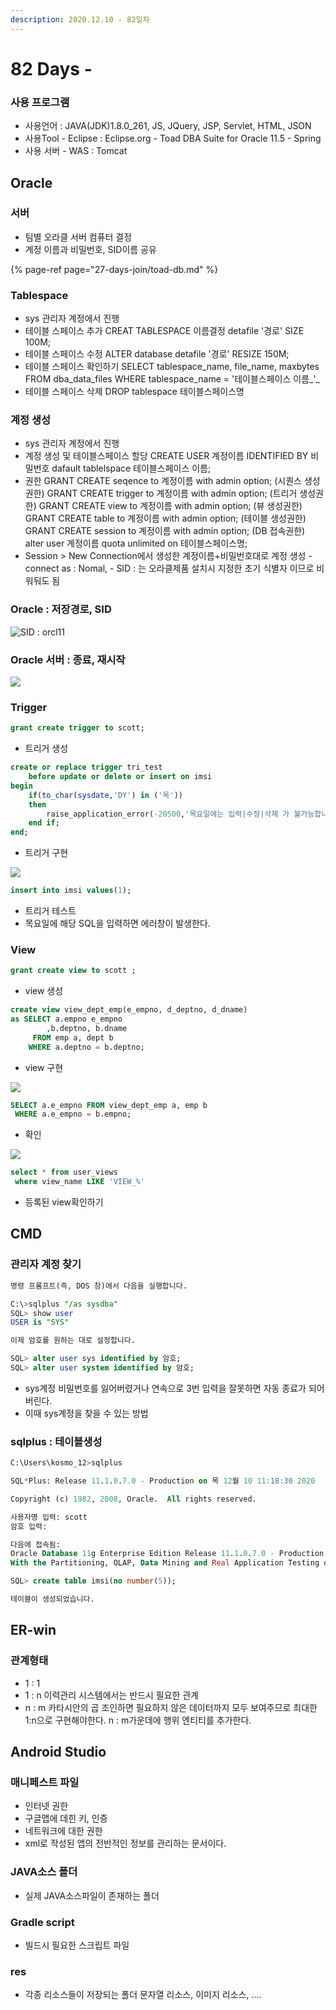 ```yaml
---
description: 2020.12.10 - 82일차
---
```


# 82 Days -

### 사용 프로그램

* 사용언어 : JAVA\(JDK\)1.8.0\_261, JS, JQuery, JSP, Servlet, HTML, JSON
* 사용Tool  - Eclipse : Eclipse.org - Toad DBA Suite for Oracle 11.5 - Spring
* 사용 서버 - WAS : Tomcat

## Oracle

### 서버

* 팀별 오라클 서버 컴퓨터 결정
* 계정 이름과 비밀번호, SID이름 공유

{% page-ref page="27-days-join/toad-db.md" %}

### Tablespace

* sys 관리자 계정에서 진행
* 테이블 스페이스 추가 CREAT TABLESPACE 이름결정 detafile '경로' SIZE 100M;
* 테이블 스페이스 수정 ALTER database detafile '경로' RESIZE 150M;
* 테이블 스페이스 확인하기 SELECT tablespace\_name, file\_name, maxbytes FROM dba\_data\_files WHERE tablespace\_name = '테이블스페이스 이름_'_
* 테이블 스페이스 삭제 DROP tablespace 테이블스페이스명

### 계정 생성

* sys 관리자 계정에서 진행
* 계정 생성 및 테이블스페이스 할당 CREATE USER 계정이름 IDENTIFIED BY 비밀번호 dafault tablelspace 테이블스페이스 이름;
* 권한 GRANT CREATE seqence to 계정이름  with admin option; \(시퀀스 생성권한\) GRANT CREATE trigger to 계정이름  with admin option;    \(트리거 생성권한\) GRANT CREATE view to 계정이름  with admin option;        \(뷰 생성권한\) GRANT CREATE table to 계정이름 with admin option;        \(테이블 생성권한\) GRANT CREATE session to 계정이름 with admin option;   \(DB 접속권한\) alter user 계정이름 quota unlimited on 테이블스페이스명;
* Session &gt; New Connection에서 생성한 계정이름+비밀번호대로 계정 생성 - connect as : Nomal,  - SID : 는 오라클제품 설치시 지정한 초기 식별자 이므로 비워둬도 됨

### Oracle : 저장경로, SID

![SID : orcl11](../../.gitbook/assets/sid.png)

### Oracle 서버 : 종료, 재시작

![](../../.gitbook/assets/.png%20%2845%29.png)

### Trigger

```sql
grant create trigger to scott;
```

* 트리거 생성

```sql
create or replace trigger tri_test
    before update or delete or insert on imsi
begin 
    if(to_char(sysdate,'DY') in ('목'))
    then
        raise_application_error(-20500,'목요일에는 입력|수정|삭제 가 불가능합니다.');
    end if;
end;
```

* 트리거 구현

![](../../.gitbook/assets/trigger-error.png)

```sql
insert into imsi values(1);
```

* 트리거 테스트
* 목요일에 해당 SQL을 입력하면 에러창이 발생한다.

### View

```sql
grant create view to scott ;
```

* view 생성

```sql
create view view_dept_emp(e_empno, d_deptno, d_dname)
as SELECT a.empno e_empno
        ,b.deptno, b.dname
     FROM emp a, dept b
    WHERE a.deptno = b.deptno;
```

* view 구현

![](../../.gitbook/assets/view.png)

```sql
SELECT a.e_empno FROM view_dept_emp a, emp b
 WHERE a.e_empno = b.empno;
```

* 확인

![](../../.gitbook/assets/view-.png)

```sql
select * from user_views
 where view_name LIKE 'VIEW_%' 
```

* 등록된 view확인하기

## CMD

### 관리자 계정 찾기

```sql
명령 프롬프트(즉, DOS 창)에서 다음을 실행합니다. 

C:\>sqlplus "/as sysdba"
SQL> show user
USER is "SYS" 

이제 암호를 원하는 대로 설정합니다. 

SQL> alter user sys identified by 암호;
SQL> alter user system identified by 암호;
```

* sys계정 비밀번호를 잃어버렸거나 연속으로 3번 입력을 잘못하면 자동 종료가 되어 버린다.
* 이때 sys계정을 찾을 수 있는 방법

### sqlplus : 테이블생성

```sql
C:\Users\kosmo_12>sqlplus

SQL*Plus: Release 11.1.0.7.0 - Production on 목 12월 10 11:18:30 2020

Copyright (c) 1982, 2008, Oracle.  All rights reserved.

사용자명 입력: scott
암호 입력:

다음에 접속됨:
Oracle Database 11g Enterprise Edition Release 11.1.0.7.0 - Production
With the Partitioning, OLAP, Data Mining and Real Application Testing options

SQL> create table imsi(no number(5));

테이블이 생성되었습니다.
```

## ER-win

### 관계형태

* 1 : 1
* 1 : n 이력관리 시스템에서는 반드시 필요한 관계
* n : m 카타시안의 곱 조인하면 필요하지 않은 데이터까지 모두 보여주므로 최대한 1:n으로 구현해야한다. n : m가운데에 행위 엔티티를 추가한다. 

## Android Studio

### 매니페스트 파일

* 인터넷 권한
* 구글맵에 데힌 키, 인증
* 네트워크에 대한 권한
* xml로 작성된 앱의 전반적인 정보를 관리하는 문서이다.

### JAVA소스 폴더

* 실제 JAVA소스파일이 존재하는 폴더

### Gradle script

* 빌드시 필요한 스크립트 파일

### res

* 각종 리소스들이 저장되는 폴더 문자열 리소스, 이미지 리소스, ....

